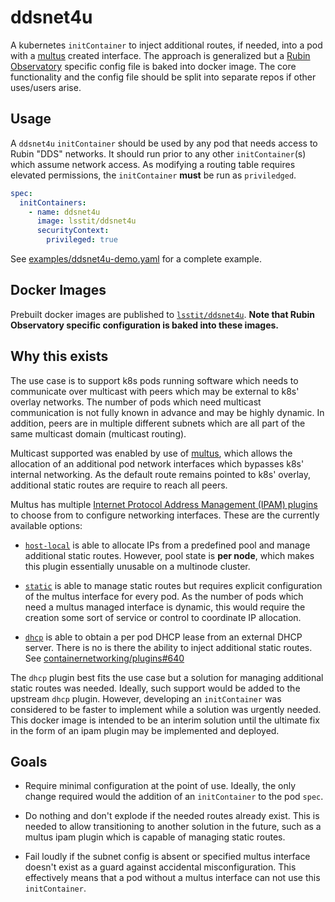 ddsnet4u
========

A kubernetes `initContainer` to inject additional routes, if needed, into a pod
with a [multus](https://github.com/intel/multus-cni) created interface.  The
approach is generalized but a [Rubin Observatory](https://www.lsst.org/)
specific config file is baked into docker image.  The core functionality and
the config file should be split into separate repos if other uses/users arise.

Usage
-----

A `ddsnet4u` `initContainer` should be used by any pod that needs access to
Rubin "DDS" networks. It should run prior to any other `initContainer`(s) which
assume network access.  As modifying a routing table requires elevated
permissions, the `initContainer` **must** be run as `priviledged`.

```yaml
spec:
  initContainers:
    - name: ddsnet4u
      image: lsstit/ddsnet4u
      securityContext:
        privileged: true
```

See [examples/ddsnet4u-demo.yaml](examples/ddsnet4u-demo.yaml) for a complete example.

Docker Images
-------------

Prebuilt docker images are published to
[`lsstit/ddsnet4u`](https://hub.docker.com/repository/registry-1.docker.io/lsstit/ddsnet4u/tags?page=1&ordering=last_updated).
**Note that Rubin Observatory specific configuration is baked into these
images.**

Why this exists
---------------

The use case is to support k8s pods running software which needs to communicate
over multicast with peers which may be external to k8s' overlay networks.  The
number of pods which need multicast communication is not fully known in advance
and may be highly dynamic.  In addition, peers are in multiple different
subnets which are all part of the same multicast domain (multicast routing).

Multicast supported was enabled by use of
[multus](https://github.com/intel/multus-cni), which allows the allocation of
an additional pod network interfaces which bypasses k8s' internal networking.
As the default route remains pointed to k8s' overlay, additional static routes
are require to reach all peers.

Multus has multiple [Internet Protocol Address Management (IPAM)
plugins](https://www.cni.dev/plugins/ipam/) to choose from to configure
networking interfaces. These are the currently available options:

* [`host-local`]( https://www.cni.dev/plugins/ipam/host-local/) is able to
  allocate IPs from a predefined pool and manage additional static routes.
  However, pool state is **per node**, which makes this plugin essentially
  unusable on a multinode cluster.

* [`static`](https://www.cni.dev/plugins/ipam/static/) is able to manage static
  routes but requires explicit configuration of the multus interface for every
  pod.  As the number of pods which need a multus managed interface is dynamic,
  this would require the creation some sort of service or control to coordinate
  IP allocation.

* [`dhcp`](https://www.cni.dev/plugins/ipam/dhcp/) is able to obtain a per pod
  DHCP lease from an external DHCP server.  There is no is there the ability to
  inject additional static routes. See
  [containernetworking/plugins#640](https://github.com/containernetworking/plugins/issues/640)

The `dhcp` plugin best fits the use case but a solution for managing additional
static routes was needed.  Ideally, such support would be added to the upstream
`dhcp` plugin.  However, developing an `initContainer` was considered to be
faster to implement while a solution was urgently needed.  This docker image is
intended to be an interim solution until the ultimate fix in the form of an
ipam plugin may be implemented and deployed.

Goals
-----

* Require minimal configuration at the point of use. Ideally, the only change required
  would the addition of an `initContainer` to the pod `spec`.

* Do nothing and don't explode if the needed routes already exist. This is
  needed to allow transitioning to another solution in the future, such as a
  multus ipam plugin which is capable of managing static routes.

* Fail loudly if the subnet config is absent or specified multus interface
  doesn't exist as a guard against accidental misconfiguration.  This
  effectively means that a pod without a multus interface can not use this
  `initContainer`.
